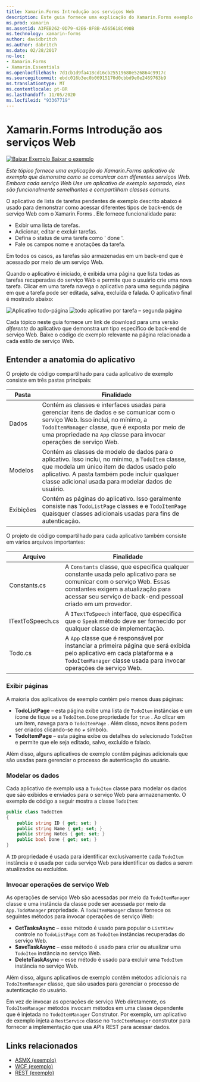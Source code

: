 ```yaml
---
title: Xamarin.Forms Introdução aos serviços Web
description: Este guia fornece uma explicação do Xamarin.Forms exemplo de aplicativo que demonstra como se comunicar com diferentes serviços Web. Embora cada serviço Web Use um aplicativo de exemplo separado, eles são funcionalmente semelhantes e compartilham classes comuns.
ms.prod: xamarin
ms.assetid: A3FEB262-0D79-42E6-8F8B-A565618C490B
ms.technology: xamarin-forms
author: davidbritch
ms.author: dabritch
ms.date: 02/28/2017
no-loc:
- Xamarin.Forms
- Xamarin.Essentials
ms.openlocfilehash: 7d1cb1d9fa418cd16cb25519680e526864c9917c
ms.sourcegitcommit: ebdc016b3ec0b06915170d0cbbd9e0e2469763b9
ms.translationtype: MT
ms.contentlocale: pt-BR
ms.lasthandoff: 11/05/2020
ms.locfileid: "93367719"
---
```

# <a name="no-locxamarinforms-web-services-introduction"></a>Xamarin.Forms Introdução aos serviços Web

[![Baixar Exemplo](~/media/shared/download.png) Baixar o exemplo](/samples/xamarin/xamarin-forms-samples/webservices-todorest)

_Este tópico fornece uma explicação do Xamarin.Forms aplicativo de exemplo que demonstra como se comunicar com diferentes serviços Web. Embora cada serviço Web Use um aplicativo de exemplo separado, eles são funcionalmente semelhantes e compartilham classes comuns._

O aplicativo de lista de tarefas pendentes de exemplo descrito abaixo é usado para demonstrar como acessar diferentes tipos de back-ends de serviço Web com o Xamarin.Forms . Ele fornece funcionalidade para:

- Exibir uma lista de tarefas.
- Adicionar, editar e excluir tarefas.
- Defina o status de uma tarefa como ' done '.
- Fale os campos nome e anotações da tarefa.

Em todos os casos, as tarefas são armazenadas em um back-end que é acessado por meio de um serviço Web.

Quando o aplicativo é iniciado, é exibida uma página que lista todas as tarefas recuperadas do serviço Web e permite que o usuário crie uma nova tarefa. Clicar em uma tarefa navega o aplicativo para uma segunda página em que a tarefa pode ser editada, salva, excluída e falada. O aplicativo final é mostrado abaixo:

![Aplicativo todo-página ](introduction-images/app-example-1.png)
 ![ todo aplicativo por tarefa – segunda página](introduction-images/app-example-2.png)

Cada tópico neste guia fornece um link de download para uma versão *diferente* do aplicativo que demonstra um tipo específico de back-end de serviço Web. Baixe o código de exemplo relevante na página relacionada a cada estilo de serviço Web.

## <a name="understand-the-application-anatomy"></a>Entender a anatomia do aplicativo

O projeto de código compartilhado para cada aplicativo de exemplo consiste em três pastas principais:

|Pasta|Finalidade|
|--- |--- |
|Dados|Contém as classes e interfaces usadas para gerenciar itens de dados e se comunicar com o serviço Web. Isso inclui, no mínimo, a `TodoItemManager` classe, que é exposta por meio de uma propriedade na `App` classe para invocar operações de serviço Web.|
|Modelos|Contém as classes de modelo de dados para o aplicativo. Isso inclui, no mínimo, a `TodoItem` classe, que modela um único item de dados usado pelo aplicativo. A pasta também pode incluir qualquer classe adicional usada para modelar dados de usuário.|
|Exibições|Contém as páginas do aplicativo. Isso geralmente consiste nas `TodoListPage` classes e e `TodoItemPage` quaisquer classes adicionais usadas para fins de autenticação.|

O projeto de código compartilhado para cada aplicativo também consiste em vários arquivos importantes:

|Arquivo|Finalidade|
|--- |--- |
|Constants.cs|A `Constants` classe, que especifica qualquer constante usada pelo aplicativo para se comunicar com o serviço Web. Essas constantes exigem a atualização para acessar seu serviço de back-end pessoal criado em um provedor.|
|ITextToSpeech.cs|A `ITextToSpeech` interface, que especifica que o `Speak` método deve ser fornecido por qualquer classe de implementação.|
|Todo.cs|A `App` classe que é responsável por instanciar a primeira página que será exibida pelo aplicativo em cada plataforma e a `TodoItemManager` classe usada para invocar operações de serviço Web.|

### <a name="view-pages"></a>Exibir páginas

A maioria dos aplicativos de exemplo contém pelo menos duas páginas:

- **TodoListPage** – esta página exibe uma lista de `TodoItem` instâncias e um ícone de tique se a `TodoItem.Done` propriedade for `true` . Ao clicar em um item, navega para o `TodoItemPage` . Além disso, novos itens podem ser criados clicando-se no *+* símbolo.
- **TodoItemPage** – esta página exibe os detalhes do selecionado `TodoItem` e permite que ele seja editado, salvo, excluído e falado.

Além disso, alguns aplicativos de exemplo contêm páginas adicionais que são usadas para gerenciar o processo de autenticação do usuário.

### <a name="model-the-data"></a>Modelar os dados

Cada aplicativo de exemplo usa a `TodoItem` classe para modelar os dados que são exibidos e enviados para o serviço Web para armazenamento. O exemplo de código a seguir mostra a classe `TodoItem`:

```csharp
public class TodoItem
{
    public string ID { get; set; }
    public string Name { get; set; }
    public string Notes { get; set; }
    public bool Done { get; set; }
}
```

A `ID` propriedade é usada para identificar exclusivamente cada `TodoItem` instância e é usada por cada serviço Web para identificar os dados a serem atualizados ou excluídos.

### <a name="invoke-web-service-operations"></a>Invocar operações de serviço Web

As operações de serviço Web são acessadas por meio da `TodoItemManager` classe e uma instância da classe pode ser acessada por meio da `App.TodoManager` propriedade. A `TodoItemManager` classe fornece os seguintes métodos para invocar operações de serviço Web:

- **GetTasksAsync** – esse método é usado para popular o `ListView` controle no `TodoListPage` com as `TodoItem` instâncias recuperadas do serviço Web.
- **SaveTaskAsync** – esse método é usado para criar ou atualizar uma `TodoItem` instância no serviço Web.
- **DeleteTaskAsync** – esse método é usado para excluir uma `TodoItem` instância no serviço Web.

Além disso, alguns aplicativos de exemplo contêm métodos adicionais na `TodoItemManager` classe, que são usados para gerenciar o processo de autenticação do usuário.

Em vez de invocar as operações de serviço Web diretamente, os `TodoItemManager` métodos invocam métodos em uma classe dependente que é injetada no `TodoItemManager` Construtor. Por exemplo, um aplicativo de exemplo injeta a `RestService` classe no `TodoItemManager` construtor para fornecer a implementação que usa APIs REST para acessar dados.

## <a name="related-links"></a>Links relacionados

- [ASMX (exemplo)](/samples/xamarin/xamarin-forms-samples/webservices-todoasmx)
- [WCF (exemplo)](/samples/xamarin/xamarin-forms-samples/webservices-todowcf)
- [REST (exemplo)](/samples/xamarin/xamarin-forms-samples/webservices-todorest)